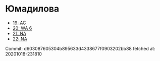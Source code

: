 # Юмадилова
- [19: AC](19.md)
- [20: WA 6](20.md)
- [21: NA](21.md)
- [22: NA](22.md)

Commit: d603087605304b895633d4338677f0903202bb88
 fetched at: 20201018-231810
